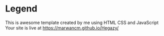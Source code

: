 # Legend
This is awesome template created by me using HTML CSS and JavaScript
<br />
Your site is live at https://marwancm.github.io/Hegazy/
